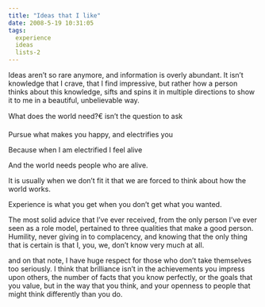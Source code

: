 ```yaml
---
title: "Ideas that I like"
date: 2008-5-19 10:31:05
tags:
  experience
  ideas
  lists-2
---
```



Ideas aren’t so rare anymore, and information is overly abundant. It isn’t knowledge that I crave, that I find impressive, but rather how a person thinks about this knowledge, sifts and spins it in multiple directions to show it to me in a beautiful, unbelievable way.

What does the world need?€ isn’t the question to ask

Pursue what makes you happy, and electrifies you

Because when I am electrified I feel alive

And the world needs people who are alive.

It is usually when we don’t fit it that we are forced to think about how the world works.

Experience is what you get when you don’t get what you wanted.

The most solid advice that I’ve ever received, from the only person I’ve ever seen as a role model, pertained to three qualities that make a good person. Humility, never giving in to complacency, and knowing that the only thing that is certain is that I, you, we, don’t know very much at all.

and on that note, I have huge respect for those who don’t take themselves too seriously. I think that brilliance isn’t in the achievements you impress upon others, the number of facts that you know perfectly, or the goals that you value, but in the way that you think, and your openness to people that might think differently than you do.


